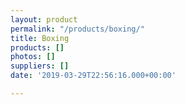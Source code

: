 ```yaml
---
layout: product
permalink: "/products/boxing/"
title: Boxing
products: []
photos: []
suppliers: []
date: '2019-03-29T22:56:16.000+00:00'

---
```


